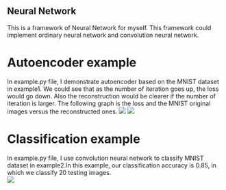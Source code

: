 ## Neural Network
This is a framework of Neural Network for myself. This framework could implement ordinary neural network and convolution neural network.
# Autoencoder example
In example.py file, I demonstrate autoencoder based on the MNIST dataset in example1. We could
see that as the number of iteration goes up, the loss would go down. Also the reconstruction
would be clearer if the number of iteration is larger. The following graph is the loss and the
MNIST original images versus the reconstructed ones.
![](https://github.com/randysuen1991/Neural-Network/blob/master/figures/autoencoder_mnist_loss.png)
![](https://github.com/randysuen1991/Neural-Network/blob/master/figures/autoencoder_mnist.png) 

# Classification example
In example.py file, I use convolution neural network to classify MNIST dataset in example2.In this example, our classification accuracy is 0.85, in which we classify 20 testing images.<br>
![](https://github.com/randysuen1991/Neural-Network/blob/master/figures/convolution_mnist_loss.png)
